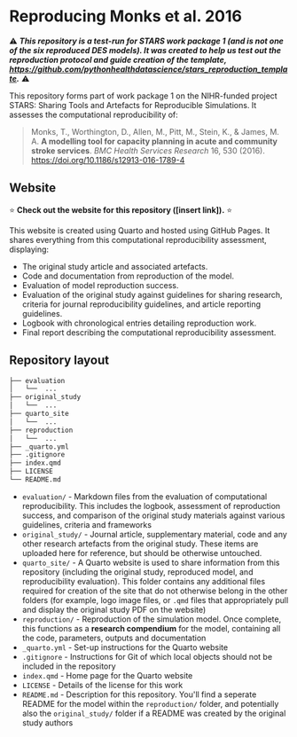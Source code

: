 # Reproducing Monks et al. 2016

⚠️ ***This repository is a test-run for STARS work package 1 (and is not one of the six reproduced DES models). It was created to help us test out the reproduction protocol and guide creation of the template, https://github.com/pythonhealthdatascience/stars_reproduction_template.*** ⚠️

This repository forms part of work package 1 on the NIHR-funded project STARS: Sharing Tools and Artefacts for Reproducible Simulations. It assesses the computational reproducibility of:

> Monks, T., Worthington, D., Allen, M., Pitt, M., Stein, K., & James, M. A. **A modelling tool for capacity planning in acute and community stroke services**. *BMC Health Services Research* 16, 530 (2016). https://doi.org/10.1186/s12913-016-1789-4

## Website

⭐ **Check out the website for this repository ([insert link]).** ⭐

This website is created using Quarto and hosted using GitHub Pages. It shares everything from this computational reproducibility assessment, displaying:
* The original study article and associated artefacts.
* Code and documentation from reproduction of the model.
* Evaluation of model reproduction success.
* Evaluation of the original study against guidelines for sharing research, criteria for journal reproducibility guidelines, and article reporting guidelines.
* Logbook with chronological entries detailing reproduction work.
* Final report describing the computational reproducibility assessment.

## Repository layout

```bash
├── evaluation
│   └──  ...
├── original_study
│   └──  ...
├── quarto_site
│   └──  ...
├── reproduction
│   └──  ...
├── _quarto.yml
├── .gitignore
├── index.qmd
├── LICENSE
└── README.md
```

* `evaluation/` - Markdown files from the evaluation of computational reproducibility. This includes the logbook, assessment of reproduction success, and comparison of the original study materials against various guidelines, criteria and frameworks
* `original_study/` - Journal article, supplementary material, code and any other research artefacts from the original study. These items are uploaded here for reference, but should be otherwise untouched.
* `quarto_site/` - A Quarto website is used to share information from this repository (including the original study, reproduced model, and reproducibility evaluation). This folder contains any additional files required for creation of the site that do not otherwise belong in the other folders (for example, logo image files, or `.qmd` files that appropriately pull and display the original study PDF on the website)
* `reproduction/` - Reproduction of the simulation model. Once complete, this functions as a **research compendium** for the model, containing all the code, parameters, outputs and documentation
* `_quarto.yml` - Set-up instructions for the Quarto website
* `.gitignore` - Instructions for Git of which local objects should not be included in the repository
* `index.qmd` - Home page for the Quarto website
* `LICENSE` - Details of the license for this work
* `README.md` - Description for this repository. You'll find a seperate README for the model within the `reproduction/` folder, and potentially also the `original_study/` folder if a README was created by the original study authors